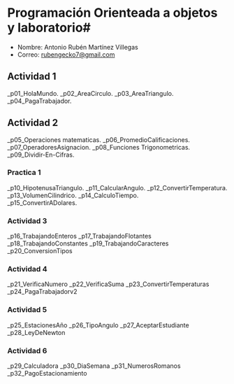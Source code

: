 # Programación  Orienteada a objetos y laboratorio#

- Nombre: Antonio Rubén Martínez Villegas
- Correo: rubengecko7@gmail.com

## Actividad 1

_p01_HolaMundo.
_p02_AreaCirculo.
_p03_AreaTriangulo.
_p04_PagaTrabajador.


## Actividad 2

_p05_Operaciones matematicas.
_p06_PromedioCalificaciones.
_p07_OperadoresAsignacion.
_p08_Funciones Trigonometricas.
_p09_Dividir-En-Cifras.

### Practica 1

_p10_HipotenusaTriangulo.
_p11_CalcularAngulo.
_p12_ConvertirTemperatura.
_p13_VolumenCilindrico.
_p14_CalculoTiempo.    
_p15_ConvertirADolares.

### Actividad 3

_p16_TrabajandoEnteros
_p17_TrabajandoFlotantes
_p18_TrabajandoConstantes
_p19_TrabajandoCaracteres
_p20_ConversionTipos

### Actividad 4 

_p21_VerificaNumero
_p22_VerificaSuma
_p23_ConvertirTemperaturas
_p24_PagaTrabajadorv2

### Actividad 5

_p25_EstacionesAño
_p26_TipoAngulo
_p27_AceptarEstudiante
_p28_LeyDeNewton

### Actividad 6

_p29_Calculadora
_p30_DiaSemana
_p31_NumerosRomanos
_p32_PagoEstacionamiento